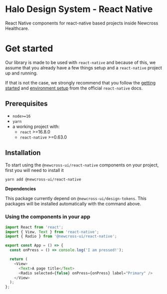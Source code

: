 # Halo Design System - React Native

React Native components for react-native based projects inside Newcross Healthcare.

# Get started

Our library is made to be used with `react-native` and because of this, we assume that you already have a few things setup and a `react-native` project up and running.

If that is not the case, we strongly recommend that you follow the [getting started](https://reactnative.dev/docs/getting-started) and [environment setup](https://reactnative.dev/docs/environment-setup) from the official `react-native` docs.

## Prerequisites

- `node>=16`
- `yarn`
- a working project with:
  - `react` >=16.8.0
  - `react-native` >=0.63.0

## Installation

To start using the `@newcross-ui/react-native` components on your project, first you will need to install it

```sh
yarn add @newcross-ui/react-native
```

**Dependencies**

This package currently depend on `@newcross-ui/design-tokens`. This packages will be installed automatically with the command above.

### Using the components in your app

```javascript
import React from 'react';
import { View, Text } from 'react-native';
import { Radio } from '@newcross-ui/react-native';

export const App = () => {
  const onPress = () => console.log('I am pressed!');

  return (
    <View>
      <Text>A page title</Text>
      <Radio selected={false} onPress={onPress} label="Primary" />
    </View>
  );
};
```

